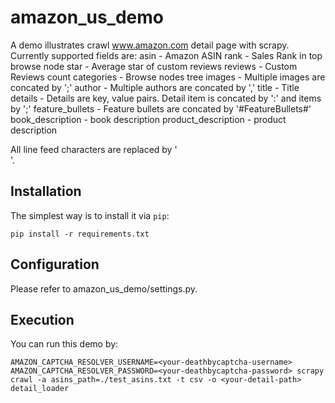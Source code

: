 amazon_us_demo
=====================

A demo illustrates crawl www.amazon.com detail page with scrapy. Currently supported fields are:
asin - Amazon ASIN
rank - Sales Rank in top browse node
star - Average star of custom reviews
reviews - Custom Reviews count
categories - Browse nodes tree
images - Multiple images are concated by ';'
author - Multiple authors are concated by ','
title - Title
details - Details are key, value pairs. Detail item is concated by ':' and items by ';'
feature_bullets - Feature bullets are concated by '#FeatureBullets#'
book_description - book description
product_description - product description

All line feed characters are replaced by '<br />'.


Installation
-------------

The simplest way is to install it via `pip`:

    pip install -r requirements.txt


Configuration
-------------

Please refer to amazon_us_demo/settings.py.


Execution
-------------

You can run this demo by:

    AMAZON_CAPTCHA_RESOLVER_USERNAME=<your-deathbycaptcha-username> AMAZON_CAPTCHA_RESOLVER_PASSWORD=<your-deathbycaptcha-password> scrapy crawl -a asins_path=./test_asins.txt -t csv -o <your-detail-path> detail_loader
